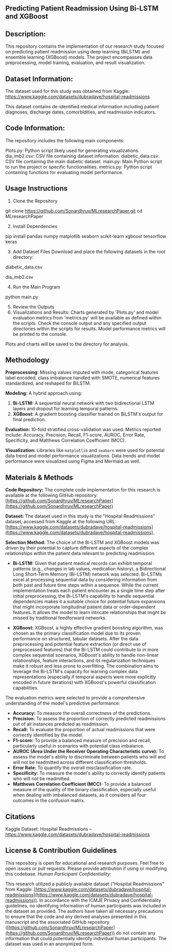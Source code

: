 ## Predicting Patient Readmission Using Bi-LSTM and XGBoost

## Description: 

This repository contains the implementation of our research study focused on predicting patient readmission using deep learning (BiLSTM) and ensemble learning (XGBoost) models. The project encompasses data preprocessing, model training, evaluation, and result visualization.

## Dataset Information:

The dataset used for this study was obtained from Kaggle:
https://www.kaggle.com/datasets/dubradave/hospital-readmissions

This dataset contains de-identified medical information including patient diagnoses, discharge dates, comorbidities, and readmission indicators.

## Code Information:

The repository includes the following main components:

Plots.py: Python script likely used for generating visualizations.
dia_imb2.csv: CSV file containing dataset information.
diabetic_data.csv: CSV file containing the main diabetic dataset.
main.py: Main Python script to run the project or specific functionalities.
metrics.py: Python script containing functions for evaluating model performance.

## Usage Instructions

1. Clone the Repository
   
git clone https://github.com/Sonardhruv/MLresearchPaper.git
cd MLresearchPaper

2. Install Dependencies

pip install pandas numpy matplotlib seaborn scikit-learn xgboost tensorflow keras


3. Add Dataset Files
Download and place the following datasets in the root directory:

diabetic_data.csv

dia_imb2.csv

4. Run the Main Program

python main.py

5. Review the Outputs
6. Visualizations and Results:
Charts generated by 'Plots.py' and model evaluation metrics from 'metrics.py' will be available as defined within the scripts. Check the console output and any specified output directories within the scripts for results.
Model performance metrics will be printed to the console.

Plots and charts will be saved to the directory for analysis.

## Methodology

**Preprocessing:** Missing values imputed with mode, categorical features label encoded, class imbalance handled with SMOTE, numerical features standardized, and reshaped for BiLSTM.

**Modeling:** A hybrid approach using:
1.  **Bi-LSTM:** A sequential neural network with two bidirectional LSTM layers and dropout for learning temporal patterns.
2.  **XGBoost:** A gradient boosting classifier trained on BiLSTM's output for final prediction.

**Evaluation:** 10-fold stratified cross-validation was used. Metrics reported include: Accuracy, Precision, Recall, F1-score, AUROC, Error Rate, Specificity, and Matthews Correlation Coefficient (MCC).

**Visualization:** Libraries like `matplotlib` and `seaborn` were used for potential data trend and model performance visualizations. Data trends and model performance were visualized using Figma and Mermaid as well.

## Materials & Methods

**Code Repository:** The complete code implementation for this research is available at the following GitHub repository: [https://github.com/Sonardhruv/MLresearchPaper](https://github.com/Sonardhruv/MLresearchPaper)

**Dataset:** The dataset used in this study is the "Hospital Readmissions" dataset, accessed from Kaggle at the following URL: [https://www.kaggle.com/datasets/dubradave/hospital-readmissions](https://www.kaggle.com/datasets/dubradave/hospital-readmissions).

**Selection Method:** The choice of the Bi-LSTM and XGBoost models was driven by their potential to capture different aspects of the complex relationships within the patient data relevant to predicting readmission.

* **Bi-LSTM:** Given that patient medical records can exhibit temporal patterns (e.g., changes in lab values, medication history), a Bidirectional Long Short-Term Memory (Bi-LSTM) network was selected. Bi-LSTMs excel at processing sequential data by considering information from both past and future time steps within a sequence. While the current implementation treats each patient encounter as a single time step after initial preprocessing, the Bi-LSTM's capability to handle sequential dependencies makes it a suitable choice for potential future expansions that might incorporate longitudinal patient data or order-dependent features. It allows the model to learn intricate relationships that might be missed by traditional feedforward networks.

* **XGBoost:** XGBoost, a highly effective gradient boosting algorithm, was chosen as the primary classification model due to its proven performance on structured, tabular datasets. After the data preprocessing and potential feature extraction (or direct use of preprocessed features) that the Bi-LSTM could contribute to in more complex sequential scenarios, XGBoost's ability to handle non-linear relationships, feature interactions, and its regularization techniques make it robust and less prone to overfitting. The combination aims to leverage the Bi-LSTM's capacity for learning complex data representations (especially if temporal aspects were more explicitly encoded in future iterations) with XGBoost's powerful classification capabilities.

The evaluation metrics were selected to provide a comprehensive understanding of the model's predictive performance:

* **Accuracy:** To measure the overall correctness of the predictions.
* **Precision:** To assess the proportion of correctly predicted readmissions out of all instances predicted as readmission.
* **Recall:** To evaluate the proportion of actual readmissions that were correctly identified by the model.
* **F1-score:** To provide a balanced measure of precision and recall, particularly useful in scenarios with potential class imbalance.
* **AUROC (Area Under the Receiver Operating Characteristic curve):** To assess the model's ability to discriminate between patients who will and will not be readmitted across different classification thresholds.
* **Error Rate:** To quantify the overall misclassification rate.
* **Specificity:** To measure the model's ability to correctly identify patients who will not be readmitted.
* **Matthews Correlation Coefficient (MCC):** To provide a balanced measure of the quality of the binary classification, especially useful when dealing with imbalanced datasets, as it considers all four outcomes in the confusion matrix.
  
## Citations

Kaggle Dataset: Hospital Readmissions – https://www.kaggle.com/datasets/dubradave/hospital-readmissions

## License & Contribution Guidelines
This repository is open for educational and research purposes.
Feel free to open issues or pull requests.
Please provide attribution if using or modifying this codebase.
*Human Participant Confidentiality:*

This research utilized a publicly available dataset ("Hospital Readmissions" from Kaggle: [https://www.kaggle.com/datasets/dubradave/hospital-readmissions](https://www.kaggle.com/datasets/dubradave/hospital-readmissions)). In accordance with the ICMJE Privacy and Confidentiality guidelines, no identifying information of human participants was included in the dataset as provided. The authors have taken all necessary precautions to ensure that the code and any derived analyses presented in this manuscript and the associated GitHub repository ([https://github.com/Sonardhruv/MLresearchPaper](https://github.com/Sonardhruv/MLresearchPaper)) do not contain any information that could potentially identify individual human participants. The dataset was used in an anonymized form.


